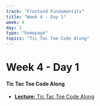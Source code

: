 ```yaml
---
track: "Frontend Fundamentals"
title: "Week 4 - Day 1"
week: 4
day: 1
type: "homepage"
topics: "Tic Tac Toe Code Along"
---
```



# Week 4 - Day 1

#### Tic Tac Toe Code Along
- [**Lecture:** Tic Tac Toe Code Along](/frontend-fundamentals/week-4/day-1/lecture-materials/tic-tac-toe-code-along/)

